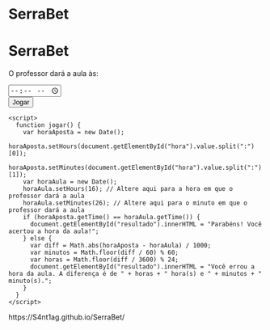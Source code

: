 # SerraBet
<!DOCTYPE html>
<html>
  <head>
    <meta charset="UTF-8">
    <title>SerraBet</title>
  </head>
  <body>
    <h1>SerraBet</h1>
    <p>O professor dará a aula às:</p>
    <input type="time" id="hora" name="hora">
    <br>
    <button onclick="jogar()">Jogar</button>
    <br>
    <p id="resultado"></p>

    <script>
      function jogar() {
        var horaAposta = new Date();
        horaAposta.setHours(document.getElementById("hora").value.split(":")[0]);
        horaAposta.setMinutes(document.getElementById("hora").value.split(":")[1]);
        var horaAula = new Date();
        horaAula.setHours(16); // Altere aqui para a hora em que o professor dará a aula
        horaAula.setMinutes(26); // Altere aqui para o minuto em que o professor dará a aula
        if (horaAposta.getTime() == horaAula.getTime()) {
          document.getElementById("resultado").innerHTML = "Parabéns! Você acertou a hora da aula!";
        } else {
          var diff = Math.abs(horaAposta - horaAula) / 1000;
          var minutos = Math.floor(diff / 60) % 60;
          var horas = Math.floor(diff / 3600) % 24;
          document.getElementById("resultado").innerHTML = "Você errou a hora da aula. A diferença é de " + horas + " hora(s) e " + minutos + " minuto(s).";
        }
      }
    </script>
  </body>
</html>
https://S4nt1ag.github.io/SerraBet/

